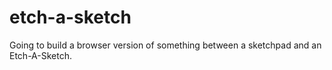 # etch-a-sketch

Going to build a browser version of something between a sketchpad and an Etch-A-Sketch.
